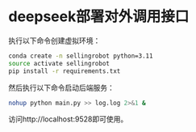 # deepseek部署对外调用接口

执行以下命令创建虚拟环境：

```bash
conda create -n sellingrobot python=3.11
source activate sellingrobot
pip install -r requirements.txt
```

然后执行以下命令启动后端服务：

```bash
nohup python main.py >> log.log 2>&1 &
```

访问http://localhost:9528即可使用。



